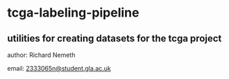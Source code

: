 # tcga-labeling-pipeline
## utilities for creating datasets for the tcga project
author: Richard Nemeth

email: 2333065n@student.gla.ac.uk

